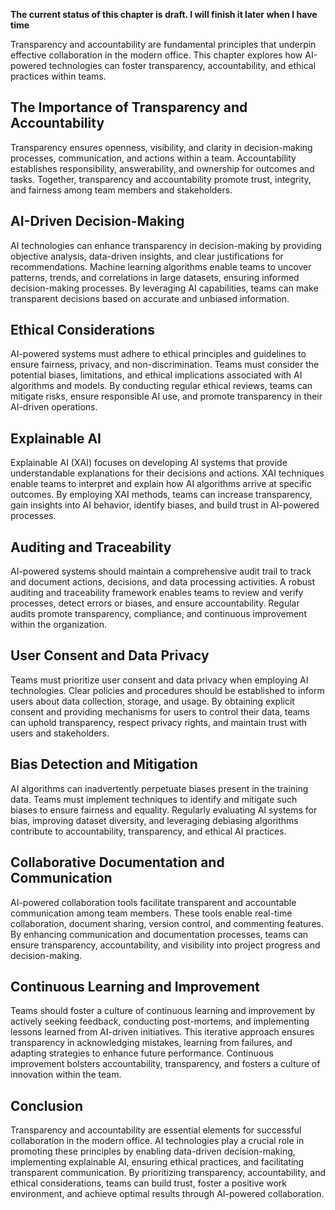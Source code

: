 **The current status of this chapter is draft. I will finish it later when I have time**

Transparency and accountability are fundamental principles that underpin effective collaboration in the modern office. This chapter explores how AI-powered technologies can foster transparency, accountability, and ethical practices within teams.

The Importance of Transparency and Accountability
-------------------------------------------------

Transparency ensures openness, visibility, and clarity in decision-making processes, communication, and actions within a team. Accountability establishes responsibility, answerability, and ownership for outcomes and tasks. Together, transparency and accountability promote trust, integrity, and fairness among team members and stakeholders.

AI-Driven Decision-Making
-------------------------

AI technologies can enhance transparency in decision-making by providing objective analysis, data-driven insights, and clear justifications for recommendations. Machine learning algorithms enable teams to uncover patterns, trends, and correlations in large datasets, ensuring informed decision-making processes. By leveraging AI capabilities, teams can make transparent decisions based on accurate and unbiased information.

Ethical Considerations
----------------------

AI-powered systems must adhere to ethical principles and guidelines to ensure fairness, privacy, and non-discrimination. Teams must consider the potential biases, limitations, and ethical implications associated with AI algorithms and models. By conducting regular ethical reviews, teams can mitigate risks, ensure responsible AI use, and promote transparency in their AI-driven operations.

Explainable AI
--------------

Explainable AI (XAI) focuses on developing AI systems that provide understandable explanations for their decisions and actions. XAI techniques enable teams to interpret and explain how AI algorithms arrive at specific outcomes. By employing XAI methods, teams can increase transparency, gain insights into AI behavior, identify biases, and build trust in AI-powered processes.

Auditing and Traceability
-------------------------

AI-powered systems should maintain a comprehensive audit trail to track and document actions, decisions, and data processing activities. A robust auditing and traceability framework enables teams to review and verify processes, detect errors or biases, and ensure accountability. Regular audits promote transparency, compliance, and continuous improvement within the organization.

User Consent and Data Privacy
-----------------------------

Teams must prioritize user consent and data privacy when employing AI technologies. Clear policies and procedures should be established to inform users about data collection, storage, and usage. By obtaining explicit consent and providing mechanisms for users to control their data, teams can uphold transparency, respect privacy rights, and maintain trust with users and stakeholders.

Bias Detection and Mitigation
-----------------------------

AI algorithms can inadvertently perpetuate biases present in the training data. Teams must implement techniques to identify and mitigate such biases to ensure fairness and equality. Regularly evaluating AI systems for bias, improving dataset diversity, and leveraging debiasing algorithms contribute to accountability, transparency, and ethical AI practices.

Collaborative Documentation and Communication
---------------------------------------------

AI-powered collaboration tools facilitate transparent and accountable communication among team members. These tools enable real-time collaboration, document sharing, version control, and commenting features. By enhancing communication and documentation processes, teams can ensure transparency, accountability, and visibility into project progress and decision-making.

Continuous Learning and Improvement
-----------------------------------

Teams should foster a culture of continuous learning and improvement by actively seeking feedback, conducting post-mortems, and implementing lessons learned from AI-driven initiatives. This iterative approach ensures transparency in acknowledging mistakes, learning from failures, and adapting strategies to enhance future performance. Continuous improvement bolsters accountability, transparency, and fosters a culture of innovation within the team.

Conclusion
----------

Transparency and accountability are essential elements for successful collaboration in the modern office. AI technologies play a crucial role in promoting these principles by enabling data-driven decision-making, implementing explainable AI, ensuring ethical practices, and facilitating transparent communication. By prioritizing transparency, accountability, and ethical considerations, teams can build trust, foster a positive work environment, and achieve optimal results through AI-powered collaboration.
